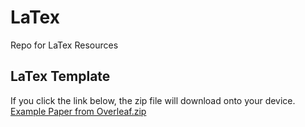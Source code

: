 # LaTex
Repo for LaTex Resources

## LaTex Template

If you click the link below, the zip file will download onto your device.
[Example Paper from Overleaf.zip](https://github.com/user-attachments/files/16570773/Example.Paper.from.Overleaf.zip)
